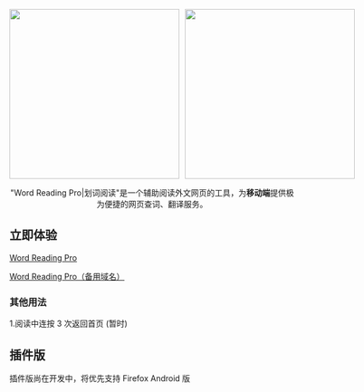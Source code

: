 <div style="margin:auto;">
    <p
        style="display:flex;max-height:80vh;"
    >
        <a href="https://wrp.netlify.app/wrp-read?url=https://www.typescriptlang.org/" style="margin-right: 10px;">
            <img width="300px" src="https://public-s.oss-cn-shanghai.aliyuncs.com/wrp_demo_2.gif" />
        </a>
        <a href="https://wrp.netlify.app/wrp-read?url=https%3A%2F%2Fdeveloper.mozilla.org%2Fen-US%2F">
            <img width="300px" src="https://public-s.oss-cn-shanghai.aliyuncs.com/wrp_demo.gif" />
        </a>
    </p>
    <p style="text-align:center;">"Word Reading Pro|划词阅读"是一个辅助阅读外文网页的工具，为<strong>移动端</strong>提供极为便捷的网页查词、翻译服务。</p>
</div>


## 立即体验

[Word Reading Pro](https://wrp.netlify.app/wrp-explore)

[Word Reading Pro（备用域名）](https://wrp.netlify.app/wrp-explore)


### 其他用法

1.阅读中连按 3 次返回首页 (暂时)

## 插件版

插件版尚在开发中，将优先支持 Firefox Android 版

<!-- ## License -->
